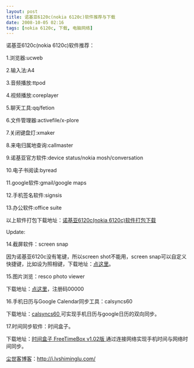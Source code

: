 ```yaml
---
layout: post
title: 诺基亚6120c(nokia 6120c)软件推荐与下载
date: 2008-10-05 02:16
tags: [nokia 6120c, 下载, 电脑网络]
---
```

诺基亚6120c(nokia 6120c)软件推荐：

1.浏览器:ucweb

2.输入法:A4

3.音频播放:ttpod

4.视频播放:coreplayer

5.聊天工具:qq/fetion

6.文件管理器:activefile/x-plore

7.关闭键盘灯:xmaker

8.来电归属地查询:callmaster

9.诺基亚官方软件:device status/nokia mosh/conversation

10.电子书阅读:byread

11.google软件:gmail/google maps

12.手机签名软件:signsis

13.办公软件:office suite

以上软件打包下载地址：<a href="http://ishare.iask.sina.com.cn/f/4437533.html" target="_blank">诺基亚6120c(nokia 6120c)软件打包下载</a>

Update:

14.截屏软件：screen snap

因为诺基亚6120c没有笔键，所以screen shot不能用，screen snap可以自定义快捷键，比如设为照相键，下载地址：<a href="http://www.gougou.com/search?search=screen%20snap&amp;id=1" target="_blank">点这里</a>。

15.图片浏览：resco photo viewer

下载地址：<a href="http://soft.shouji.com.cn/detail/14805.html" target="_blank">点这里</a>，注册码00000

16.手机日历与Google Calendar同步工具：calsyncs60

下载地址：<a href="http://s60addons.com/calsync/" target="_blank">calsyncs60 </a>可实现手机日历与google日历的双向同步。

17.时间同步软件：时间盒子。

下载地址：<a href="http://soft.shouji.com.cn/detail/15206.html" target="_blank">时间盒子 FreeTimeBox v1.02版 </a>通过连接网络实现手机时间与网络时间同步。

<a href="http://i.lvshiminglu.com/">尘世客博客</a>：<a href="http://i.lvshiminglu.com/">http://i.lvshiminglu.com/</a>

